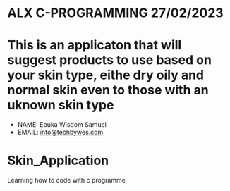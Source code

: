 # ALX C-PROGRAMMING 27/02/2023
# This is an applicaton that will suggest products to use based on your skin type, eithe dry oily and normal skin even to those with an uknown skin type

- NAME: Ebuka Wisdom Samuel
- EMAIL: info@techbywes.com

# Skin_Application

Learning how to code with c programme